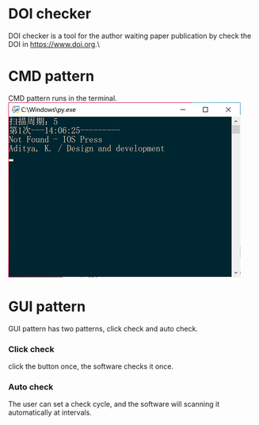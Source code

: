 # DOI checker
DOI checker is a tool for the author waiting paper publication by check the DOI in <https://www.doi.org>.\

# CMD pattern
CMD pattern runs in the terminal.
![GOI_Checker_cmd](https://github.com/S-Kee/DOI-Checker/blob/master/cmd/screenshot_DOI_checker_cmd.png)

# GUI pattern
GUI pattern has two patterns, click check and auto check.
### Click check
click the button once, the software checks it once.

### Auto check
The user can set a check cycle, and the software will scanning it automatically at intervals.